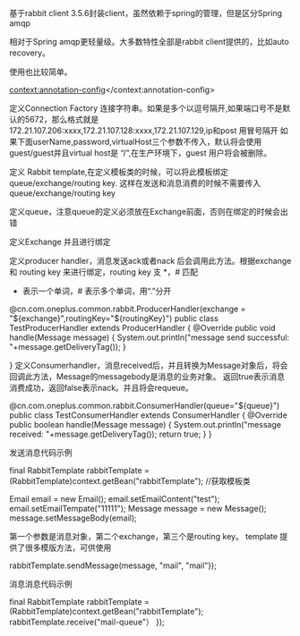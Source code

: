 基于rabbit client 3.5.6封装client，虽然依赖于spring的管理，但是区分Spring amqp

相对于Spring amqp更轻量级。大多数特性全部是rabbit client提供的，比如auto recovery。

使用也比较简单。

<context:annotation-config></context:annotation-config>

定义Connection Factory
连接字符串。如果是多个以逗号隔开,如果端口号不是默认的5672，那么格式就是172.21.107.206:xxxx,172.21.107.128:xxxx,172.21.107.129,ip和post 用冒号隔开
如果下面userName,password,virtualHost三个参数不传入，默认将会使用guest/guest并且virtual host是 “/”,在生产环境下，guest 用户将会被删除。

<bean id="channelFactory" class="cn.com.oneplus.common.rabbit.ChannelFactory" scope="singleton">
 <property name="addresses" value="172.21.xxx.206,172.21.xxx.128,172.21.xxx.129"></property>
 <property name="userName" value="admin"/>
 <property name="password" value="123ABC"/>
 <property name="virtualHost" value="/email"/>
</bean>

定义 Rabbit template,在定义模板类的时候，可以将此模板绑定queue/exchange/routing key. 这样在发送和消息消费的时候不需要传入queue/exchange/routing key
<bean id="rabbitTemplate" class="cn.com.oneplus.common.rabbit.RabbitTemplate">
   <property name="factory" ref="channelFactory"/>
</bean>

定义queue，注意queue的定义必须放在Exchange前面，否则在绑定的时候会出错
<bean class="cn.com.oneplus.common.rabbit.QueueDeclare" id="queueDeclare1">
    <property name="name" value="oneplus-test2-1"/>
    <property name="channelFactory" ref="channelFactory"/>
</bean>

<bean class="cn.com.oneplus.common.rabbit.QueueDeclare" id="queueDeclare2">
    <property name="name" value="oneplus-test2-2"/>
    <property name="channelFactory" ref="channelFactory"/>
</bean>

定义Exchange
并且进行绑定
<bean class="cn.com.oneplus.common.rabbit.ExchangeDeclare" id="exchangeDeclare">
        <property name="channelFactory" ref="channelFactory"/>
    <property name="name" value="test-1"/>
    <property name="type" value="fanout"/>
    <property name="queueBinds">
        <list>
          <bean class="com.oneplus.common.com.oneplus.common.rabbit.QueueBind">
              <property name="queue" value="oneplus-test2-1"/>
          </bean>
          <bean class="com.oneplus.common.com.oneplus.common.rabbit.QueueBind">
              <property name="queue" value="oneplus-test2-2"/>
          </bean>
        </list>
    </property>
</bean>


 定义producer handler，消息发送ack或者nack 后会调用此方法。根据exchange 和 routing key 来进行绑定，routing key 支 *，# 匹配
 * 表示一个单词，# 表示多个单词，用“.”分开

@cn.com.oneplus.common.rabbit.ProducerHandler(exchange = "${exchange}",routingKey="${routingKey}")
public class TestProducerHandler extends ProducerHandler {
    @Override
    public void handle(Message message) {
        System.out.println("message send successful: "+message.getDeliveryTag());
    }

}
定义Consumerhandler，消息received后，并且转换为Message对象后，将会回调此方法，Message的messagebody是消息的业务对象。
返回true表示消息消费成功，返回false表示nack。并且将会requeue。

@cn.com.oneplus.common.rabbit.ConsumerHandler(queue="${queue}")
public class TestConsumerHandler extends ConsumerHandler {
    @Override
    public boolean handle(Message message) {
        System.out.println("message received: "+message.getDeliveryTag());
        return true;
    }
}

发送消息代码示例

final RabbitTemplate rabbitTemplate = (RabbitTemplate)context.getBean("rabbitTemplate"); //获取模板类

 Email email = new Email();
 email.setEmailContent("test");
 email.setEmailTempate("11111");
 Message message = new Message();
 message.setMessageBody(email);

第一个参数是消息对象，第二个exchange，第三个是routing key。
template 提供了很多模版方法，可供使用

rabbitTemplate.sendMessage(message, "mail", "mail"});

消息消息代码示例

final RabbitTemplate rabbitTemplate = (RabbitTemplate)context.getBean("rabbitTemplate");
rabbitTemplate.receive("mail-queue"）
});